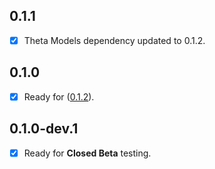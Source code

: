 ## 0.1.1

- [x] Theta Models dependency updated to 0.1.2.

## 0.1.0

- [x] Ready for ([0.1.2](https://github.com/buildwiththeta/buildwiththeta/releases/tag/0.1.2)).

## 0.1.0-dev.1

- [x] Ready for **Closed Beta** testing.
